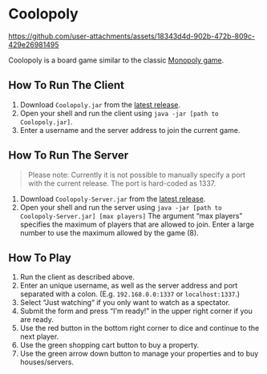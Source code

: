 # Coolopoly

https://github.com/user-attachments/assets/18343d4d-902b-472b-809c-429e26981495

Coolopoly is a board game similar to the classic [Monopoly game](https://en.wikipedia.org/wiki/Monopoly_(game)).

## How To Run The Client
1. Download `Coolopoly.jar` from the [latest release](https://github.com/NeoGames4/Coolopoly/releases).
2. Open your shell and run the client using `java -jar [path to Coolopoly.jar]`.
3. Enter a username and the server address to join the current game.

## How To Run The Server
> Please note: Currently it is not possible to manually specify a port with the current release. The port is hard-coded as 1337.
1. Download `Coolopoly-Server.jar` from the [latest release](https://github.com/NeoGames4/Coolopoly/releases).
2. Open your shell and run the server using `java -jar [path to Coolopoly-Server.jar] [max players]`
   The argument “max players” specifies the maximum of players that are allowed to join. Enter a large number to use the maximum allowed by the game (8).

## How To Play
1. Run the client as described above.
2. Enter an unique username, as well as the server address and port separated with a colon. (E.g. `192.168.0.0:1337` or `localhost:1337`.)
3. Select “Just watching“ if you only want to watch as a spectator.
4. Submit the form and press “I'm ready!” in the upper right corner if you are ready.
5. Use the red button in the bottom right corner to dice and continue to the next player.
6. Use the green shopping cart button to buy a property.
7. Use the green arrow down button to manage your properties and to buy houses/servers.
